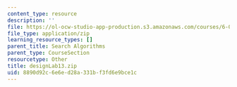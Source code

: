```yaml
---
content_type: resource
description: ''
file: https://ol-ocw-studio-app-production.s3.amazonaws.com/courses/6-01sc-introduction-to-electrical-engineering-and-computer-science-i-spring-2011/8890d92c6e6ed28a331bf3fd6e9bce1c_designLab13.zip
file_type: application/zip
learning_resource_types: []
parent_title: Search Algorithms
parent_type: CourseSection
resourcetype: Other
title: designLab13.zip
uid: 8890d92c-6e6e-d28a-331b-f3fd6e9bce1c
---
```

